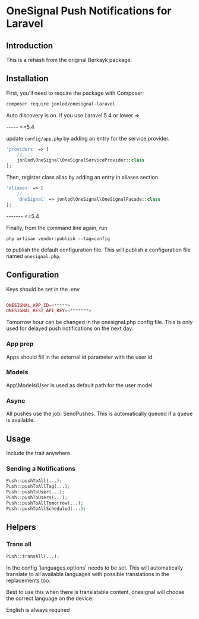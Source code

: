 #  OneSignal Push Notifications for Laravel

## Introduction

This is a rehash from the original Berkayk package. 

## Installation

First, you'll need to require the package with Composer:

```sh
composer require jonlod/onesignal-laravel
```


Auto discovery is on. if you use Laravel 5.4 or lower => 

----- <=5.4 

 update `config/app.php` by adding an entry for the service provider.

```php
'providers' => [
	// ...
	jonlod\OneSignal\OneSignalServiceProvider::class
];
```


Then, register class alias by adding an entry in aliases section

```php
'aliases' => [
	// ...
	'OneSignal' => jonlod\OneSignal\OneSignalFacade::class
];
```
------- <=5.4 

Finally, from the command line again, run 

```
php artisan vendor:publish --tag=config
``` 

to publish the default configuration file. 
This will publish a configuration file named `onesignal.php`.



## Configuration

 Keys should be set in the .env

```php

ONESIGNAL_APP_ID=<*****>
ONESIGNAL_REST_API_KEY=<*******>
```


Tomorrow hour can be changed in the onesignal.php config file. This is only used for delayed push notifications on the next day.

### App prep
Apps should fill in the external id parameter with the user id. 

### Models
App\Models\User is used as default path for the user model


### Async

All pushes use the job: SendPushes. This is automatically queued if a queue is available.

## Usage

Include the trait anywhere. 




### Sending a Notifications 

```php
Push::pushToAll(...);
Push::pushToAllTag(...);
Push::pushToUser(...);
Push::pushToUsers(...);
Push::pushToAllTomorrow(...);
Push::pushToAllScheduled(...);

```

## Helpers

### Trans all
```php
Push::transAll(...);
```
In the config 'languages.options' needs to  be set. This will automatically translate to all available languages with possible translations in the replacements too.

Best to use this when there is translatable content, onesignal will choose the correct language on the device. 

English is always required

